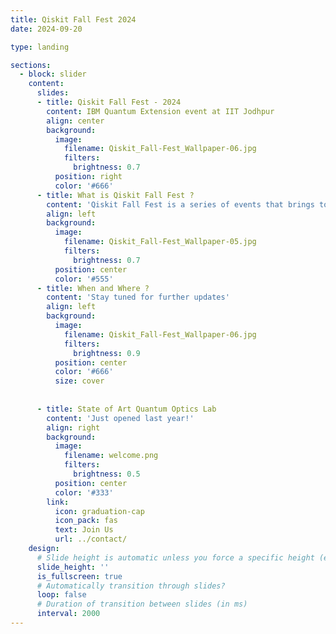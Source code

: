 ```yaml
---
title: Qiskit Fall Fest 2024
date: 2024-09-20

type: landing

sections:
  - block: slider
    content:
      slides:
      - title: Qiskit Fall Fest - 2024
        content: IBM Quantum Extension event at IIT Jodhpur
        align: center
        background:
          image:
            filename: Qiskit_Fall-Fest_Wallpaper-06.jpg
            filters:
              brightness: 0.7
          position: right
          color: '#666'
      - title: What is Qiskit Fall Fest ?
        content: 'Qiskit Fall Fest is a series of events that brings together students who are interested in the exciting field of quantum information. The week of festivities includes workshops for people who are new to Qiskit, coding challenges for a range of skill levels.'
        align: left
        background:
          image:
            filename: Qiskit_Fall-Fest_Wallpaper-05.jpg
            filters:
              brightness: 0.7
          position: center
          color: '#555'
      - title: When and Where ?
        content: 'Stay tuned for further updates'
        align: left
        background:
          image:
            filename: Qiskit_Fall-Fest_Wallpaper-06.jpg
            filters:
              brightness: 0.9
          position: center
          color: '#666'
          size: cover
      
     
      - title: State of Art Quantum Optics Lab
        content: 'Just opened last year!'
        align: right
        background:
          image:
            filename: welcome.png
            filters:
              brightness: 0.5
          position: center
          color: '#333'
        link:
          icon: graduation-cap
          icon_pack: fas
          text: Join Us
          url: ../contact/
    design:
      # Slide height is automatic unless you force a specific height (e.g. '400px')
      slide_height: ''
      is_fullscreen: true
      # Automatically transition through slides?
      loop: false
      # Duration of transition between slides (in ms)
      interval: 2000
---
```

